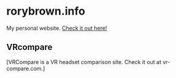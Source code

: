# rorybrown.info

My personal website. [Check it out here!](http://www.rorybrown.info)

## VRcompare

[VRCompare is a VR headset comparison site. Check it out at vr-compare.com.]
